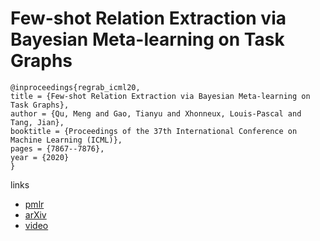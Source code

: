 # Few-shot Relation Extraction via Bayesian Meta-learning on Task Graphs

```
@inproceedings{regrab_icml20,
title = {Few-shot Relation Extraction via Bayesian Meta-learning on Task Graphs},
author = {Qu, Meng and Gao, Tianyu and Xhonneux, Louis-Pascal and Tang, Jian},
booktitle = {Proceedings of the 37th International Conference on Machine Learning (ICML)},
pages = {7867--7876},
year = {2020}
}
```

links
- [pmlr](http://proceedings.mlr.press/v119/qu20a.html)
- [arXiv](https://arxiv.org/abs/2007.02387)
- [video](https://slideslive.com/38928416)
